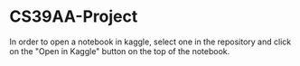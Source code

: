 # CS39AA-Project
In order to open a notebook in kaggle, select one in the repository and click on the "Open in Kaggle" button on the top of the notebook.
